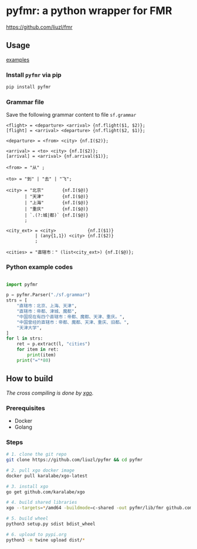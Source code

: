 # pyfmr: a python wrapper for FMR

https://github.com/liuzl/fmr

## Usage
[examples](https://github.com/liuzl/pyfmr/tree/master/examples)

### Install `pyfmr` via pip
```sh
pip install pyfmr
```

### Grammar file
Save the following grammar content to file `sf.grammar`
```
<flight> = <departure> <arrival> {nf.flight($1, $2)};
[flight] = <arrival> <departure> {nf.flight($2, $1)};

<departure> = <from> <city> {nf.I($2)};

<arrival> = <to> <city> {nf.I($2)};
[arrival] = <arrival> {nf.arrival($1)};

<from> = "从" ;

<to> = "到" | "去" | "飞";

<city> = "北京"       {nf.I($@)}
       | "天津"       {nf.I($@)}
       | "上海"       {nf.I($@)}
       | "重庆"       {nf.I($@)}
       | `.(?:城|都)` {nf.I($@)}
       ;

<city_ext> = <city>            {nf.I($1)}
           | (any{1,1}) <city> {nf.I($2)}
           ;

<cities> = "直辖市：" (list<city_ext>) {nf.I($@)};
```

### Python example codes
```py

import pyfmr

p = pyfmr.Parser("./sf.grammar")
strs = [
    "直辖市：北京、上海、天津",
    "直辖市：帝都、津城、魔都",
    "中国现在有四个直辖市：帝都、魔都、天津、重庆。",
    "中国曾经的直辖市：帝都、魔都、天津、重庆、旧都。",
    "天津大学",
]
for l in strs:
    ret = p.extract(l, "cities")
    for item in ret:
        print(item)
    print("="*80)
```

## How to build

*The cross compiling is done by [xgo](https://github.com/karalabe/xgo).*

### Prerequisites
* Docker
* Golang

### Steps
```sh
# 1. clone the git repo
git clone https://github.com/liuzl/pyfmr && cd pyfmr

# 2. pull xgo docker image
docker pull karalabe/xgo-latest

# 3. install xgo
go get github.com/karalabe/xgo

# 4. build shared libraries
xgo --targets=*/amd64 -buildmode=c-shared -out pyfmr/lib/fmr github.com/liuzl/pyfmr/src

# 5. build wheel
python3 setup.py sdist bdist_wheel

# 6. upload to pypi.org
python3 -m twine upload dist/*
```
